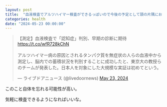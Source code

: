 ```yaml
---
layout: post
title:  "血液検査でアルツハイマー検査ができるっぽいので今後の予定として頭の片隅においておこう"
categories: health
date: "2024-05-23 00:00:00"
---
```


<blockquote class="twitter-tweet tw-align-center"><p lang="ja" dir="ltr">【測定】血液検査で「認知症」判別、早期の診断に期待<a href="https://t.co/wfR728kChN">https://t.co/wfR728kChN</a><br><br>アルツハイマー病の原因とされるタンパク質を無症状の人らの血液中から測定し、脳内での蓄積状況を判別することに成功したと、東京大の教授らのチームが発表した。日本人を対象にした大規模な実証は初めてという。</p>&mdash; ライブドアニュース (@livedoornews) <a href="https://twitter.com/livedoornews/status/1793450839354536417?ref_src=twsrc%5Etfw">May 23, 2024</a></blockquote> <script async src="https://platform.twitter.com/widgets.js" charset="utf-8"></script>

このこと自体を忘れる可能性が高い。

気軽に検査できるようになればいいな。
